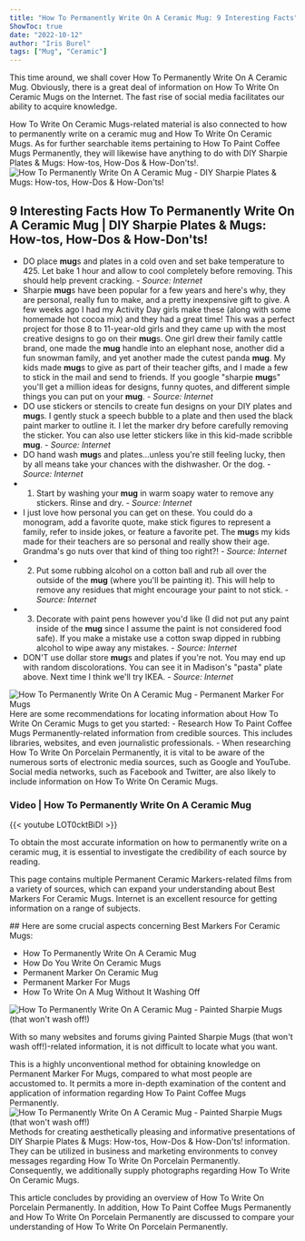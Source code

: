 ```yaml
---
title: "How To Permanently Write On A Ceramic Mug: 9 Interesting Facts"
ShowToc: true 
date: "2022-10-12"
author: "Iris Burel" 
tags: ["Mug", "Ceramic"]
---
```


	
This time around, we shall cover How To Permanently Write On A Ceramic Mug. Obviously, there is a great deal of information on How To Write On Ceramic Mugs on the Internet. The fast rise of social media facilitates our ability to acquire knowledge.

How To Write On Ceramic Mugs-related material is also connected to how to permanently write on a ceramic mug and How To Write On Ceramic Mugs. As for further searchable items pertaining to How To Paint Coffee Mugs Permanently, they will likewise have anything to do with DIY Sharpie Plates & Mugs: How-tos, How-Dos & How-Don'ts!.
<img loading="lazy" src="https://images.fun.com/products/38752/1-1/nightmare-before-christmas-20oz-jumbo-ceramic-mug.jpg" onerror="this.onerror=null;this.src='https://blogger.googleusercontent.com/img/a/AVvXsEhe7F7TRXHtjiKvHb5vS7DmnxvpHiDyoYyYvm1nHB3Qp2_w3BnM6A2eq4v7FYxCC9bfZt3a9vIMtAYEKUiaDQbHMg-ViyGmRIj39MLp0bGFfgfYw1Dc9q_H-T0wiTm3l0Uq42dETrN9eC8aGJ9_IORZsxST1AcLR7np1koOfcc7tnHa4S8Mwz_xD9d0=s16000';" alt="How To Permanently Write On A Ceramic Mug - DIY Sharpie Plates & Mugs: How-tos, How-Dos & How-Don'ts!" >

## 9 Interesting Facts How To Permanently Write On A Ceramic Mug | DIY Sharpie Plates & Mugs: How-tos, How-Dos & How-Don'ts!
-   DO place **mug**s and plates in a cold oven and set bake temperature to 425. Let bake 1 hour and allow to cool completely before removing. This should help prevent cracking. - <cite>Source: Internet</cite>
-   Sharpie **mug**s have been popular for a few years and here's why, they are personal, really fun to make, and a pretty inexpensive gift to give. A few weeks ago I had my Activity Day girls make these (along with some homemade hot cocoa mix) and they had a great time! This was a perfect project for those 8 to 11-year-old girls and they came up with the most creative designs to go on their **mug**s. One girl drew their family cattle brand, one made the **mug** handle into an elephant nose, another did a fun snowman family, and yet another made the cutest panda **mug**. My kids made **mug**s to give as part of their teacher gifts, and I made a few to stick in the mail and send to friends. If you google "sharpie **mug**s" you'll get a million ideas for designs, funny quotes, and different simple things you can put on your **mug**. - <cite>Source: Internet</cite>
-   DO use stickers or stencils to create fun designs on your DIY plates and **mug**s. I gently stuck a speech bubble to a plate and then used the black paint marker to outline it. I let the marker dry before carefully removing the sticker. You can also use letter stickers like in this kid-made scribble **mug**. - <cite>Source: Internet</cite>
-   DO hand wash **mug**s and plates...unless you're still feeling lucky, then by all means take your chances with the dishwasher. Or the dog. - <cite>Source: Internet</cite>
-   1. Start by washing your **mug** in warm soapy water to remove any stickers. Rinse and dry. - <cite>Source: Internet</cite>
-   I just love how personal you can get on these. You could do a monogram, add a favorite quote, make stick figures to represent a family, refer to inside jokes, or feature a favorite pet. The **mug**s my kids made for their teachers are so personal and really show their age. Grandma's go nuts over that kind of thing too right?! - <cite>Source: Internet</cite>
-   2. Put some rubbing alcohol on a cotton ball and rub all over the outside of the **mug** (where you'll be painting it). This will help to remove any residues that might encourage your paint to not stick. - <cite>Source: Internet</cite>
-   3. Decorate with paint pens however you'd like (I did not put any paint inside of the **mug** since I assume the paint is not considered food safe). If you make a mistake use a cotton swap dipped in rubbing alcohol to wipe away any mistakes. - <cite>Source: Internet</cite>
-   DON'T use dollar store **mug**s and plates if you're not. You may end up with random discolorations. You can see it in Madison's "pasta" plate above. Next time I think we'll try IKEA. - <cite>Source: Internet</cite>


<img loading="lazy" src="https://images.fun.com/products/72150/2-1-177011/star-wars-you-r2-cute-20-oz-jumbo-ceramic-mug-alt-2.jpg" onerror="this.onerror=null;this.src='https://blogger.googleusercontent.com/img/a/AVvXsEhe7F7TRXHtjiKvHb5vS7DmnxvpHiDyoYyYvm1nHB3Qp2_w3BnM6A2eq4v7FYxCC9bfZt3a9vIMtAYEKUiaDQbHMg-ViyGmRIj39MLp0bGFfgfYw1Dc9q_H-T0wiTm3l0Uq42dETrN9eC8aGJ9_IORZsxST1AcLR7np1koOfcc7tnHa4S8Mwz_xD9d0=s16000';" alt="How To Permanently Write On A Ceramic Mug - Permanent Marker For Mugs" >
Here are some recommendations for locating information about How To Write On Ceramic Mugs to get you started:
- Research How To Paint Coffee Mugs Permanently-related information from credible sources. This includes libraries, websites, and even journalistic professionals.
- When researching How To Write On Porcelain Permanently, it is vital to be aware of the numerous sorts of electronic media sources, such as Google and YouTube. Social media networks, such as Facebook and Twitter, are also likely to include information on How To Write On Ceramic Mugs.

### Video | How To Permanently Write On A Ceramic Mug
{{< youtube LOT0cktBiDI >}} 

To obtain the most accurate information on how to permanently write on a ceramic mug, it is essential to investigate the credibility of each source by reading.

This page contains multiple Permanent Ceramic Markers-related films from a variety of sources, which can expand your understanding about Best Markers For Ceramic Mugs. Internet is an excellent resource for getting information on a range of subjects.
<script async="async" data-cfasync="false" src="//normallydemandedalter.com/fe63df3c5408708b15d8dc3d9b206b31/invoke.js"></script>
<div id="container-fe63df3c5408708b15d8dc3d9b206b31"></div>
## Here are some crucial aspects concerning Best Markers For Ceramic Mugs:

- How To Permanently Write On A Ceramic Mug
- How Do You Write On Ceramic Mugs
- Permanent Marker On Ceramic Mug
- Permanent Marker For Mugs
- How To Write On A Mug Without It Washing Off

 <img loading="lazy" src="https://i5.walmartimages.com/asr/d9687f56-eee3-4dfd-bfd8-b0f556555678_1.2861652a2e971bc1c436ad8d8c296cf8.jpeg" onerror="this.onerror=null;this.src='https://blogger.googleusercontent.com/img/a/AVvXsEhe7F7TRXHtjiKvHb5vS7DmnxvpHiDyoYyYvm1nHB3Qp2_w3BnM6A2eq4v7FYxCC9bfZt3a9vIMtAYEKUiaDQbHMg-ViyGmRIj39MLp0bGFfgfYw1Dc9q_H-T0wiTm3l0Uq42dETrN9eC8aGJ9_IORZsxST1AcLR7np1koOfcc7tnHa4S8Mwz_xD9d0=s16000';" alt="How To Permanently Write On A Ceramic Mug - Painted Sharpie Mugs (that won't wash off!)" >

With so many websites and forums giving Painted Sharpie Mugs (that won't wash off!)-related information, it is not difficult to locate what you want.

This is a highly unconventional method for obtaining knowledge on Permanent Marker For Mugs, compared to what most people are accustomed to. It permits a more in-depth examination of the content and application of information regarding How To Paint Coffee Mugs Permanently.
<img loading="lazy" src="http://cdn.shopify.com/s/files/1/0810/0303/products/MUG-GRADGIRLBLONDE_grande.jpg?v=1552378336" onerror="this.onerror=null;this.src='https://blogger.googleusercontent.com/img/a/AVvXsEhe7F7TRXHtjiKvHb5vS7DmnxvpHiDyoYyYvm1nHB3Qp2_w3BnM6A2eq4v7FYxCC9bfZt3a9vIMtAYEKUiaDQbHMg-ViyGmRIj39MLp0bGFfgfYw1Dc9q_H-T0wiTm3l0Uq42dETrN9eC8aGJ9_IORZsxST1AcLR7np1koOfcc7tnHa4S8Mwz_xD9d0=s16000';" alt="How To Permanently Write On A Ceramic Mug - Painted Sharpie Mugs (that won't wash off!)" >
Methods for creating aesthetically pleasing and informative presentations of DIY Sharpie Plates & Mugs: How-tos, How-Dos & How-Don'ts! information. They can be utilized in business and marketing environments to convey messages regarding How To Write On Porcelain Permanently. Consequently, we additionally supply photographs regarding How To Write On Ceramic Mugs.

This article concludes by providing an overview of How To Write On Porcelain Permanently. In addition, How To Paint Coffee Mugs Permanently and How To Write On Porcelain Permanently are discussed to compare your understanding of How To Write On Porcelain Permanently.
	
	

